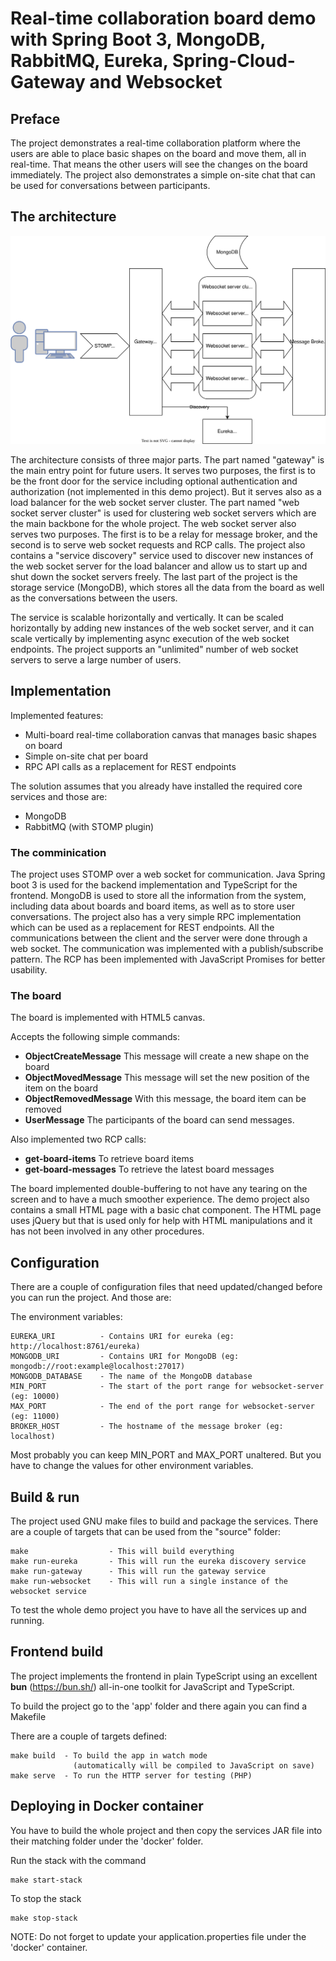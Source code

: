 # Real-time collaboration board demo with Spring Boot 3, MongoDB, RabbitMQ, Eureka, Spring-Cloud-Gateway and Websocket

## Preface

The project demonstrates a real-time collaboration platform where the users are able to place basic shapes on the board and move them, all in real-time. That means the other users will see the changes on the board immediately. The project also demonstrates a simple on-site chat that can be used for conversations between participants.

## The architecture

![alt](https://github.com/pbakota/java-realtime-board/blob/main/figures/figure-1.svg)

The architecture consists of three major parts. The part named "gateway" is the main entry point for future users. It serves two purposes, the first is to be the front door for the service including optional authentication and authorization (not implemented in this demo project). But it serves also as a load balancer for the web socket server cluster. The part named "web socket server cluster" is used for clustering web socket servers which are the main backbone for the whole project. The web socket server also serves two purposes. The first is to be a relay for message broker, and the second is to serve web socket requests and RCP calls. The project also contains a "service discovery" service used to discover new instances of the web socket server for the load balancer and allow us to start up and shut down the socket servers freely. The last part of the project is the storage service (MongoDB), which stores all the data from the board as well as the conversations between the users.

The service is scalable horizontally and vertically. It can be scaled horizontally by adding new instances of the web socket server, and it can scale vertically by implementing async execution of the web socket endpoints.
The project supports an "unlimited" number of web socket servers to serve a large number of users.

## Implementation

Implemented features:

* Multi-board real-time collaboration canvas that manages basic shapes on board
* Simple on-site chat per board
* RPC API calls as a replacement for REST endpoints

The solution assumes that you already have installed the required core services and those are:

* MongoDB
* RabbitMQ (with STOMP plugin)

### The comminication

The project uses STOMP over a web socket for communication. Java Spring boot 3 is used for the backend implementation and TypeScript for the frontend. MongoDB is used to store all the information from the system, including data about boards and board items, as well as to store user conversations. The project also has a very simple RPC implementation which can be used as a replacement for REST endpoints. All the communications between the client and the server were done through a web socket. The communication was implemented with a publish/subscribe pattern. The RCP has been implemented with JavaScript Promises for better usability.

### The board

The board is implemented with HTML5 canvas.

Accepts the following simple commands:

* **ObjectCreateMessage**
    This message will create a new shape on the board
* **ObjectMovedMessage**
    This message will set the new position of the item on the board
* **ObjectRemovedMessage**
    With this message, the board item can be removed
* **UserMessage**
    The participants of the board can send messages.

Also implemented two RCP calls:

* **get-board-items**
    To retrieve board items
* **get-board-messages**
    To retrieve the latest board messages

The board implemented double-buffering to not have any tearing on the screen and to have a much smoother experience.
The demo project also contains a small HTML page with a basic chat component. The HTML page uses jQuery but that is used only for help with HTML manipulations and it has not been involved in any other procedures.

## Configuration

There are a couple of configuration files that need updated/changed before you can run the project. And those are:

The environment variables:

```text
EUREKA_URI          - Contains URI for eureka (eg: http://localhost:8761/eureka)
MONGODB_URI         - Contains URI for MongoDB (eg: mongodb://root:example@localhost:27017)
MONGODB_DATABASE    - The name of the MongoDB database
MIN_PORT            - The start of the port range for websocket-server (eg: 10000)
MAX_PORT            - The end of the port range for websocket-server (eg: 11000)
BROKER_HOST         - The hostname of the message broker (eg: localhost)
```

Most probably you can keep MIN_PORT and MAX_PORT unaltered. But you have to change the values for other environment variables.

## Build & run

The project used GNU make files to build and package the services. There are a couple of targets that can be used from the "source" folder:

```text
make                  - This will build everything
make run-eureka       - This will run the eureka discovery service
make run-gateway      - This will run the gateway service
make run-websocket    - This will run a single instance of the websocket service
```

To test the whole demo project you have to have all the services up and running.

## Frontend build

The project implements the frontend in plain TypeScript using an excellent **bun** (https://bun.sh/) all-in-one toolkit for JavaScript and TypeScript.

To build the project go to the 'app' folder and there again you can find a Makefile

There are a couple of targets defined:

```text
make build  - To build the app in watch mode
              (automatically will be compiled to JavaScript on save)
make serve  - To run the HTTP server for testing (PHP)
```

## Deploying in Docker container

You have to build the whole project and then copy the services JAR file into their matching folder under the 'docker' folder.

Run the stack with the command

```text
make start-stack
```

To stop the stack

```text
make stop-stack
```

NOTE: Do not forget to update your application.properties file under the 'docker' container.

